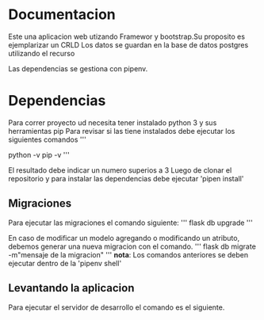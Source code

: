 # Documentacion
Este una aplicacion web  utizando Framewor y bootstrap.Su proposito es ejemplarizar un CRLD
Los datos se guardan en la base de datos postgres utilizando el recurso

Las dependencias se gestiona con pipenv.

# Dependencias
Para correr proyecto ud necesita tener instalado python 3 y sus herramientas pip
Para revisar si las tiene instalados debe ejecutar los siguientes comandos
'''

python -v
pip -v
'''

El resultado debe indicar un numero superios a 3
Luego de clonar el repositorio y para instalar las dependencias debe ejecutar 'pipen install'

## Migraciones
Para ejecutar las migraciones el comando siguiente:
'''
flask db upgrade
'''

En caso de modificar un modelo agregando o modificando un atributo, debemos generar una nueva migracion con el comando.
'''
flask db migrate -m"mensaje de la migracion"
'''
**nota**: Los comandos anteriores se deben ejecutar dentro de la 'pipenv shell'

## Levantando la aplicacion

Para ejecutar el servidor de desarrollo el comando es el siguiente.
